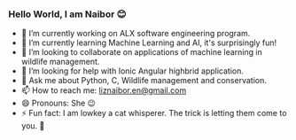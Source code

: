 ### Hello World, I am Naibor :blush:

<!--
**naibor/naibor** is a ✨ _special_ ✨ repository because its `README.md` (this file) appears on your GitHub profile. -->

- 🔭 I’m currently working on ALX software engineering program.
- 🌱 I’m currently learning Machine Learning and AI, it's surprisingly fun! 
- 👯 I’m looking to collaborate on applications of machine learning in wildlife management.
- 🤔 I’m looking for help with Ionic Angular highbrid application.
- 💬 Ask me about Python, C, Wildlife management and conservation. 
- 📫 How to reach me: liznaibor.en@gmail.com
- 😄 Pronouns: She :wink: 
- ⚡ Fun fact: I am lowkey a cat whisperer. The trick is letting them come to you. :zany_face:


